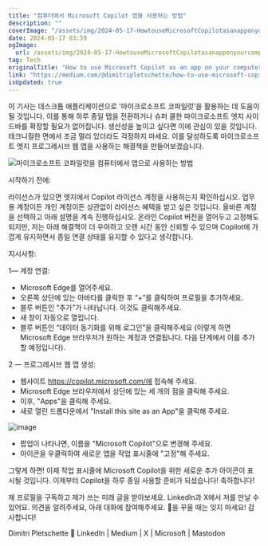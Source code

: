 ```yaml
---
title: "컴퓨터에서 Microsoft Copilot 앱을 사용하는 방법"
description: ""
coverImage: "/assets/img/2024-05-17-HowtouseMicrosoftCopilotasanapponyourcomputer_0.png"
date: 2024-05-17 03:59
ogImage: 
  url: /assets/img/2024-05-17-HowtouseMicrosoftCopilotasanapponyourcomputer_0.png
tag: Tech
originalTitle: "How to use Microsoft Copilot as an app on your computer"
link: "https://medium.com/@dimitripletschette/how-to-use-microsoft-copilot-as-an-app-on-your-computer-7fb88a970c11"
isUpdated: true
---
```





이 기사는 데스크톱 애플리케이션으로 '마이크로소프트 코파일럿'을 활용하는 데 도움이 될 것입니다. 이를 통해 하루 종일 탭을 전환하거나 슈퍼 쿨한 마이크로소프트 엣지 사이드바를 확장할 필요가 없어집니다. 생산성을 높이고 싶다면 이에 관심이 있을 것입니다. 테크니컬한 면에서 조금 멀리 있더라도 걱정하지 마세요. 이를 달성하도록 마이크로소프트 엣지 프로그레시브 웹 앱을 사용하는 해결책을 만들어보겠습니다.

![마이크로소프트 코파일럿을 컴퓨터에서 앱으로 사용하는 방법](/assets/img/2024-05-17-HowtouseMicrosoftCopilotasanapponyourcomputer_0.png)

시작하기 전에:

라이선스가 있으면 엣지에서 Copilot 라이선스 계정을 사용하는지 확인하십시오. 업무용 계정이든 개인 계정이든 상관없이 라이선스 혜택을 받고 싶은 것입니다. 올바른 계정을 선택하고 아래 설명을 계속 진행하십시오. 온라인 Copilot 버전을 열어두고 고정해도 되지만, 저는 아래 해결책이 더 우아하고 오랜 시간 동안 신뢰할 수 있으며 Copilot에 가깝게 유지하면서 종일 연결 상태를 유지할 수 있다고 생각합니다.

<div class="content-ad"></div>

지시사항:

1— 계정 연결:

- Microsoft Edge를 열어주세요.
- 오른쪽 상단에 있는 아바타를 클릭한 후 “+”를 클릭하여 프로필을 추가하세요.
- 블루 버튼인 “추가”가 나타납니다. 이것도 클릭해주세요.
- 새 창이 자동으로 열립니다.
- 블루 버튼인 “데이터 동기화를 위해 로그인”을 클릭해주세요 (이렇게 하면 Microsoft Edge 브라우저가 원하는 계정과 연결됩니다. 다음 단계에서 이를 추가할 예정입니다).

2 — 프로그레시브 웹 앱 생성:

<div class="content-ad"></div>

- 웹사이트 https://copilot.microsoft.com/에 접속해 주세요.
- Microsoft Edge 브라우저에서 상단에 있는 세 개의 점을 클릭해 주세요.
- 이후, "Apps"을 클릭해 주세요.
- 새로 열린 드롭다운에서 "Install this site as an App"을 클릭해 주세요.

![image](/assets/img/2024-05-17-HowtouseMicrosoftCopilotasanapponyourcomputer_1.png)

- 팝업이 나타나면, 이름을 "Microsoft Copilot"으로 변경해 주세요.
- 아이콘을 우클릭하여 새로운 앱을 작업 표시줄에 "고정"해 주세요.

그렇게 하면! 이제 작업 표시줄에 Microsoft Copilot을 위한 새로운 추가 아이콘이 표시될 것입니다. 이제부터 Copilot을 하루 종일 사용할 준비가 되셨습니다! 축하합니다!

<div class="content-ad"></div>

제 프로필을 구독하고 제가 쓰는 미래 글을 받아보세요. LinkedIn과 X에서 저를 만날 수 있어요. 의견을 알려주세요, 아래 대화에 참여해주세요. 👏을 꾸울 때는 잊지 마세요! 감사합니다!

Dimitri Pletschette 🚀 LinkedIn | Medium | X | Microsoft | Mastodon